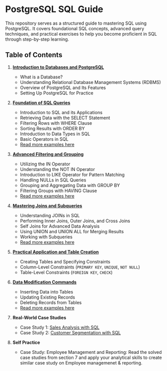 # **PostgreSQL SQL Guide**

This repository serves as a structured guide to mastering SQL using PostgreSQL. It covers foundational SQL concepts, advanced query techniques, and practical exercises to help you become proficient in SQL through step-by-step learning.

## **Table of Contents**

1. **[Introduction to Databases and PostgreSQL](https://github.com/ravirch/PostgreSQL-SQL-Guide/blob/main/Notes/Introduction%20to%20Databases%20and%20PostgreSQL.md)**
   - What is a Database?
   - Understanding Relational Database Management Systems (RDBMS)
   - Overview of PostgreSQL and Its Features
   - Setting Up PostgreSQL for Practice

2. **[Foundation of SQL Queries](https://github.com/ravirch/PostgreSQL-SQL-Guide/blob/main/Notes/Foundation%20of%20SQL%20Queries.md)**
   - Introduction to SQL and its Applications
   - Retrieving Data with the SELECT Statement
   - Filtering Rows with WHERE Clause
   - Sorting Results with ORDER BY
   - Introduction to Data Types in SQL
   - Basic Operators in SQL
   - [Read more examples here](https://github.com/ravirch/PostgreSQL-SQL-Guide/blob/main/Examples/Examples%20Foundation%20of%20SQL%20Queries.md)

3. **[Advanced Filtering and Grouping](https://github.com/ravirch/PostgreSQL-SQL-Guide/blob/main/Notes/Advanced%20Filtering%20and%20Grouping.md)**
   - Utilizing the IN Operator
   - Understanding the NOT IN Operator
   - Introduction to LIKE Operator for Pattern Matching
   - Handling NULLs in SQL Queries
   - Grouping and Aggregating Data with GROUP BY
   - Filtering Groups with HAVING Clause
   - [Read more examples here](https://github.com/ravirch/PostgreSQL-SQL-Guide/blob/main/Examples/Examples%20Advanced%20Filtering%20and%20Grouping.md)

4. **[Mastering Joins and Subqueries](https://github.com/ravirch/PostgreSQL-SQL-Guide/blob/main/Notes/Mastering%20Joins%20and%20Subqueries.md)**
   - Understanding JOINs in SQL
   - Performing Inner Joins, Outer Joins, and Cross Joins
   - Self Joins for Advanced Data Analysis
   - Using UNION and UNION ALL for Merging Results
   - Working with Subqueries
   - [Read more examples here](https://github.com/ravirch/PostgreSQL-SQL-Guide/blob/main/Examples/Examples%20Mastering%20Joins%20and%20Subqueries.md)

5. **[Practical Application and Table Creation](https://github.com/ravirch/PostgreSQL-SQL-Guide/blob/main/Notes/Practical%20Application%20and%20Table%20Creation.md)**
   - Creating Tables and Specifying Constraints
   - Column-Level Constraints (`PRIMARY KEY`, `UNIQUE`, `NOT NULL`)
   - Table-Level Constraints (`FOREIGN KEY`, `CHECK`)

6. **[Data Modification Commands](https://github.com/ravirch/PostgreSQL-SQL-Guide/blob/main/Notes/Data%20Modification%20Commands.md)**
   - Inserting Data into Tables
   - Updating Existing Records
   - Deleting Records from Tables
   - [Read more examples here](https://github.com/ravirch/PostgreSQL-SQL-Guide/blob/main/Examples/Examples%20Data%20Modification%20Commands.md)

7. **Real-World Case Studies**
   - Case Study 1: [Sales Analysis with SQL](https://github.com/ravirch/PostgreSQL-SQL-Guide/blob/main/Case%20Studies/Sales%20Analysis%20with%20SQL.md)
   - Case Study 2: [Customer Segmentation with SQL](https://github.com/ravirch/PostgreSQL-SQL-Guide/blob/main/Case%20Studies/Customer%20Segmentation%20with%20SQL.md)

8. **Self Practice**
   - Case Study: Employee Management and Reporting: Read the solved case studies from section 7 and apply your analytical skills to create similar case study on Employee managemenet & reporting.
